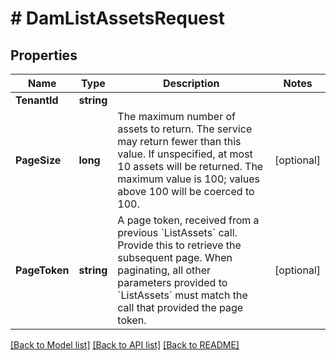 # # DamListAssetsRequest


## Properties 


Name | Type | Description | Notes
------------ | ------------- | ------------- | -------------
**TenantId**| **string** |   |
**PageSize**| **long** | The maximum number of assets to return. The service may return fewer than this value. If unspecified, at most 10 assets will be returned. The maximum value is 100; values above 100 will be coerced to 100.  | [optional]
**PageToken**| **string** | A page token, received from a previous &#x60;ListAssets&#x60; call. Provide this to retrieve the subsequent page.   When paginating, all other parameters provided to &#x60;ListAssets&#x60; must match the call that provided the page token.  | [optional]


[[Back to Model list]](../../README.md#models) [[Back to API list]](../../README.md#endpoints) [[Back to README]](../../README.md)


